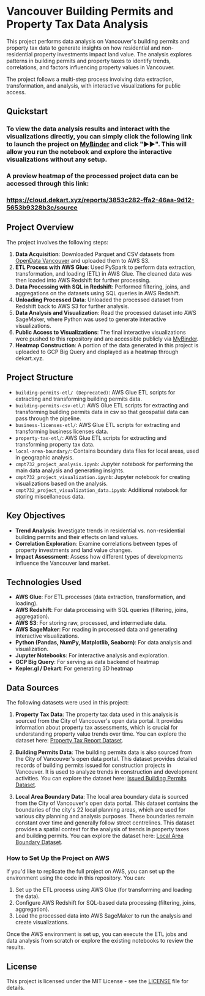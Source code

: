 # Vancouver Building Permits and Property Tax Data Analysis

This project performs data analysis on Vancouver's building permits and property tax data to generate insights on how residential and non-residential property investments impact land value. The analysis explores patterns in building permits and property taxes to identify trends, correlations, and factors influencing property values in Vancouver.

The project follows a multi-step process involving data extraction, transformation, and analysis, with interactive visualizations for public access.

## Quickstart

### To view the data analysis results and interact with the visualizations directly, you can simply click the following link to launch the project on [MyBinder](https://mybinder.org/v2/gh/Builderbot2000/bc-land-value-analysis.git/dev?labpath=cmpt732_project_visualization.ipynb) and click "▶▶". This will allow you run the notebook and explore the interactive visualizations without any setup.

### A preview heatmap of the processed project data can be accessed through this link:
### https://cloud.dekart.xyz/reports/3853c282-ffa2-46aa-9d12-5653b9328b3c/source

## Project Overview

The project involves the following steps:

1. **Data Acquisition**: Downloaded Parquet and CSV datasets from [OpenData Vancouver](https://opendata.vancouver.ca) and uploaded them to AWS S3.
2. **ETL Process with AWS Glue**: Used PySpark to perform data extraction, transformation, and loading (ETL) in AWS Glue. The cleaned data was then loaded into AWS Redshift for further processing.
3. **Data Processing with SQL in Redshift**: Performed filtering, joins, and aggregations on the datasets using SQL queries in AWS Redshift.
4. **Unloading Processed Data**: Unloaded the processed dataset from Redshift back to AWS S3 for further analysis.
5. **Data Analysis and Visualization**: Read the processed dataset into AWS SageMaker, where Python was used to generate interactive visualizations.
6. **Public Access to Visualizations**: The final interactive visualizations were pushed to this repository and are accessible publicly via [MyBinder](https://mybinder.org/v2/gh/Builderbot2000/bc-land-value-analysis.git/dev?labpath=cmpt732_project_visualization.ipynb).
7. **Heatmap Construction**: A portion of the data generated in this project is uploaded to GCP Big Query and displayed as a heatmap through dekart.xyz.

## Project Structure

- `building-permits-etl/ (Deprecated)`: AWS Glue ETL scripts for extracting and transforming building permits data.
- `building-permits-csv-etl/`: AWS Glue ETL scripts for extracting and transforming building permits data in csv so that geospatial data can pass through the pipeline.
- `business-licenses-etl/`: AWS Glue ETL scripts for extracting and transforming business licenses data.
- `property-tax-etl/`: AWS Glue ETL scripts for extracting and transforming property tax data.
- `local-area-boundary/`: Contains boundary data files for local areas, used in geographic analysis.
- `cmpt732_project_analysis.ipynb`: Jupyter notebook for performing the main data analysis and generating insights.
- `cmpt732_project_visualization.ipynb`: Jupyter notebook for creating visualizations based on the analysis.
- `cmpt732_project_visualization_data.ipynb`: Additional notebook for storing miscellaneous data.

## Key Objectives

- **Trend Analysis**: Investigate trends in residential vs. non-residential building permits and their effects on land values.
- **Correlation Exploration**: Examine correlations between types of property investments and land value changes.
- **Impact Assessment**: Assess how different types of developments influence the Vancouver land market.

## Technologies Used

- **AWS Glue**: For ETL processes (data extraction, transformation, and loading).
- **AWS Redshift**: For data processing with SQL queries (filtering, joins, aggregation).
- **AWS S3**: For storing raw, processed, and intermediate data.
- **AWS SageMaker**: For reading in processed data and generating interactive visualizations.
- **Python (Pandas, NumPy, Matplotlib, Seaborn)**: For data analysis and visualization.
- **Jupyter Notebooks**: For interactive analysis and exploration.
- **GCP Big Query**: For serving as data backend of heatmap
- **Kepler.gl / Dekart**: For generating 3D heatmap

## Data Sources

The following datasets were used in this project:

1. **Property Tax Data**: The property tax data used in this analysis is sourced from the City of Vancouver's open data portal. It provides information about property tax assessments, which is crucial for understanding property value trends over time. You can explore the dataset here: [Property Tax Report Dataset](https://opendata.vancouver.ca/explore/dataset/property-tax-report).

2. **Building Permits Data**: The building permits data is also sourced from the City of Vancouver's open data portal. This dataset provides detailed records of building permits issued for construction projects in Vancouver. It is used to analyze trends in construction and development activities. You can explore the dataset here: [Issued Building Permits Dataset](https://opendata.vancouver.ca/explore/dataset/issued-building-permits).

3. **Local Area Boundary Data**: The local area boundary data is sourced from the City of Vancouver's open data portal. This dataset contains the boundaries of the city's 22 local planning areas, which are used for various city planning and analysis purposes. These boundaries remain constant over time and generally follow street centrelines. This dataset provides a spatial context for the analysis of trends in property taxes and building permits. You can explore the dataset here: [Local Area Boundary Dataset](https://opendata.vancouver.ca/explore/dataset/local-area-boundary).

### How to Set Up the Project on AWS

If you'd like to replicate the full project on AWS, you can set up the environment using the code in this repository. You can:

1. Set up the ETL process using AWS Glue (for transforming and loading the data).
2. Configure AWS Redshift for SQL-based data processing (filtering, joins, aggregation).
3. Load the processed data into AWS SageMaker to run the analysis and create visualizations.

Once the AWS environment is set up, you can execute the ETL jobs and data analysis from scratch or explore the existing notebooks to review the results.

## License

This project is licensed under the MIT License - see the [LICENSE](LICENSE) file for details.
